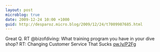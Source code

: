 ```yaml
---
layout: post
microblog: true
date: 2009-12-24 10:00 +1000
guid: http://desparoz.micro.blog/2009/12/24/t7009987685.html
---
```

Great Q. RT @bizofdiving: What training program you have in your dive shop? RT: Changing Customer Service That Sucks [ow.ly/P2Fg](http://ow.ly/P2Fg)
